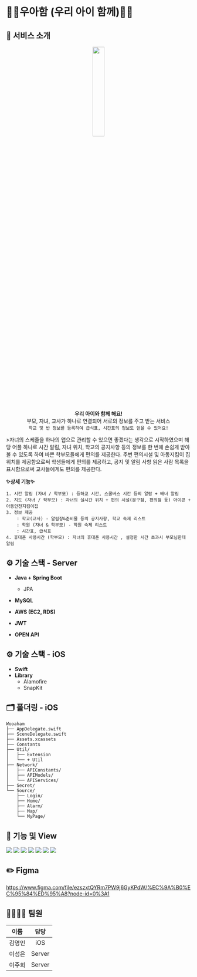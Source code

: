 # 💚👶우아함 (우리 아이 함께)👶💚

## 📢  서비스 소개
<div align="center">
<img src = "https://user-images.githubusercontent.com/74968390/173279625-d0c10919-3af2-488e-920a-5641e27560a8.png" width = 25%>


**우리 아이와 함께 해요!**  
부모, 자녀, 교사가 하나로 연결되어 서로의 정보를 주고 받는 서비스  
`학교 및 반 정보를 등록하여 급식표, 시간표의 정보도 얻을 수 있어요!`
</div>
>자녀의 스케줄을 하나의 앱으로 관리할 수 있으면 좋겠다는 생각으로 시작하였으며
해당 어플 하나로 시간 알림, 자녀 위치, 학교의 공지사항 등의 정보를 한 번에 손쉽게 받아볼 수 있도록 하여
바쁜 학부모들에게 편의를 제공한다.
주변 편의시설 및 아동지킴이 집 위치를 제공함으로써 학생들에게 편의를 제공하고,
공지 및 알림 사항 읽은 사람 목록을 표시함으로써 교사들에게도 편의를 제공한다.

**✨상세 기능✨**
```
1. 시간 알림 (자녀 / 학부모) : 등하교 시간, 스쿨버스 시간 등의 알람 + 배너 알림
2. 지도 (자녀 / 학부모) : 자녀의 실시간 위치 + 편의 시설(문구점, 편의점 등) 아이콘 + 아동안전지킴이집
3. 정보 제공
    : 학교(교사) - 알림장&준비물 등의 공지사항, 학교 숙제 리스트
    : 학원 (자녀 & 학부모) - 학원 숙제 리스트
    : 시간표, 급식표
4. 휴대폰 사용시간 (학부모) : 자녀의 휴대폰 사용시간 , 설정한 시간 초과시 부모님한테 알림

```

## ⚙️  기술 스택 - Server
- **Java + Spring Boot**
  - JPA
- **MySQL**

- **AWS (EC2, RDS)**

- **JWT**
- **OPEN API**
  <br/>
## ⚙️  기술 스택 - iOS
- **Swift**
- **Library**
  - Alamofire
  - SnapKit


## 🗂  폴더링 - iOS
```
Wooaham 
├── AppDelegate.swift  
├── SceneDelegate.swift  
├── Assets.xcassets  
├── Constants  
├── Util/  
│   ├── Extension  
│   └── + Util
├── Network/  
│   ├── APIConstants/  
│   ├── APIModels/  
│   └── APIServices/  
├── Secret/  
└── Source/  
    ├── Login/  
    ├── Home/  
    ├── Alarm/  
    ├── Map/  
    └── MyPage/  
```

## 📱 기능 및 View
<img src = "https://user-images.githubusercontent.com/74968390/173288728-e1166933-051a-4de9-aa85-8c6788919d17.jpg">
<img src = "https://user-images.githubusercontent.com/74968390/173289542-6b1194cf-cb0d-428d-9165-8e09fee08f07.jpg">
<img src = "https://user-images.githubusercontent.com/74968390/173289548-a1689d14-10b5-4694-8bec-55e3bd1dbdfc.jpg">
<img src = "https://user-images.githubusercontent.com/74968390/173289603-6984912a-cb3a-42d1-9fcc-088ef58f7943.jpg">
<img src = "https://user-images.githubusercontent.com/74968390/173289617-86207c2d-3d12-458b-ac6c-3247ca117e62.jpg">
<img src = "https://user-images.githubusercontent.com/74968390/173289625-95e1c2d7-bb9b-424d-835a-82224c758812.jpg">
<img src = "https://user-images.githubusercontent.com/74968390/173289951-3e2d37e9-b0b7-4343-a756-91127cae7e94.jpg">

## ✏️ Figma
<https://www.figma.com/file/ezszxtQYRm7PW9j6GyKPdW/%EC%9A%B0%EC%95%84%ED%95%A8?node-id=0%3A1>

## 👨‍👩‍👦‍👦 팀원
| 이름  |   담당   |
|:---:|:------:|
| 김영인 |  iOS   |
| 이성은 | Server |
| 이주희 | Server |
